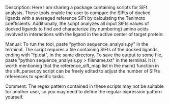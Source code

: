 Description: Here I am sharing a package containing scripts for SIFt analysis. These tools enable the user to compare the SIFts of docked ligands with a averaged reference SIFt by calculating the Tanimoto coefficients. Additionally, the script analyzes all input SIFts values of docked ligands to find and characterize (by numbering) amino acids involved in interactions with the ligand in the active center of target protein.

Manual: To run the tool, paste "python sequence_analysis.py" in the terminal. The script requires a file containing SIFts of the docked ligands, ending with "fp.dat", in the same directory. To save the output to some file, paste "python sequence_analysis.py > filename.txt" in the terminal. It is worth mentioning that the reference_sift_map list in the main() function in the sift_parser.py script can be freely edited to adjust the number of SIFts references to specific tasks.

Comment: The regex pattern contained in these scripts may not be suitable for another user, so you may need to define the regular expression pattern yourself.
